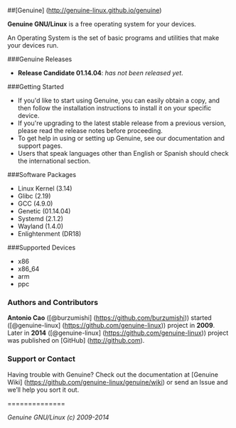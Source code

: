 ##[Genuine] (http://genuine-linux.github.io/genuine)

**Genuine GNU/Linux** is a free operating system for your devices.

An Operating System is the set of basic programs and utilities that make your devices run.


###Genuine Releases

 * **Release Candidate 01.14.04**: _has not been released yet_.


###Getting Started

 - If you'd like to start using Genuine, you can easily obtain a copy, and then follow the installation instructions to install it on your specific device.
 - If you're upgrading to the latest stable release from a previous version, please read the release notes before proceeding.
 - To get help in using or setting up Genuine, see our documentation and support pages.
 - Users that speak languages other than English or Spanish should check the international section.


###Software Packages

 - Linux Kernel (3.14)
 - Glibc (2.19)
 - GCC (4.9.0)
 - Genetic (01.14.04)
 - Systemd (2.1.2)
 - Wayland (1.4.0)
 - Enlightenment (DR18)


###Supported Devices

 - x86
 - x86_64
 - arm
 - ppc

### Authors and Contributors

**Antonio Cao** ([@burzumishi] (https://github.com/burzumishi)) started ([@genuine-linux] (https://github.com/genuine-linux)) project in **2009**.
Later in **2014** ([@genuine-linux] (https://github.com/genuine-linux)) project was published on [GitHub] (http://github.com).

### Support or Contact

Having trouble with Genuine? Check out the documentation at [Genuine Wiki] (https://github.com/genuine-linux/genuine/wiki) or send an Issue and we’ll help you sort it out.

==============

_Genuine GNU/Linux (c) 2009-2014_
